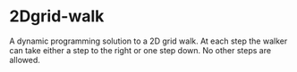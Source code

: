 # 2Dgrid-walk
A dynamic programming solution to a 2D grid walk. At each step the walker can take either a step to the right or one step down. No other steps are allowed. 
